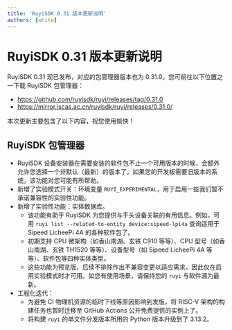 ```yaml
---
title: 'RuyiSDK 0.31 版本更新说明'
authors: [white]
---
```


# RuyiSDK 0.31 版本更新说明

RuyiSDK 0.31 现已发布，对应的包管理器版本也为 0.31.0。您可前往以下位置之一下载 RuyiSDK 包管理器：

+ https://github.com/ruyisdk/ruyi/releases/tag/0.31.0
+ https://mirror.iscas.ac.cn/ruyisdk/ruyi/releases/0.31.0/

本次更新主要包含了以下内容，祝您使用愉快！

## RuyiSDK 包管理器

+ RuyiSDK 设备安装器在需要安装的软件包不止一个可用版本的时候，会额外允许您选择一个非默认（最新）的版本了。如果您的开发板需要旧版本的系统，该功能对您可能有所帮助。
+ 新增了实验模式开关：环境变量 `RUYI_EXPERIMENTAL`，用于启用一些我们暂不承诺兼容性的实验性功能。
+ 新增了实验性功能：实体数据库。
  + 该功能有助于 RuyiSDK 为您提供与手头设备关联的有用信息。例如，可用 `ruyi list --related-to-entity device:sipeed-lpi4a` 查询适用于 Sipeed LicheePi 4A 的各种软件包了。
  + 初期支持 CPU 微架构（如香山南湖、玄铁 C910 等等）、CPU 型号（如香山南湖、玄铁 TH1520 等等）、设备型号（如 Sipeed LicheePi 4A 等等）、软件包等四种实体类型。
  + 这些功能为预览版，后续不排除作出不兼容变更以适应需求，因此仅在启用实验模式时才可用。如您有使用场景，请保持您的 `ruyi` 与软件源为最新。
+ 工程化迭代：
  + 为避免 CI 物理机资源的临时下线等原因影响到发版，将 RISC-V 架构的构建任务也暂时迁移至 GitHub Actions 公开免费提供的实例上了。
  + 将构建 `ruyi` 的单文件分发版本所用的 Python 版本升级到了 3.13.2。
